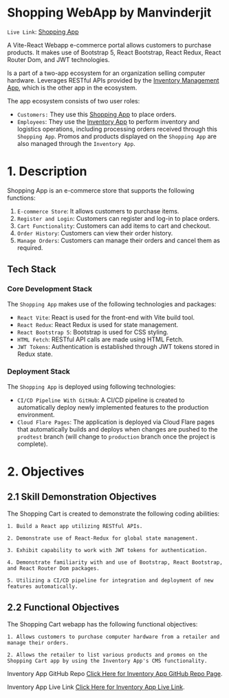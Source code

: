 # Shopping WebApp by Manvinderjit

`Live Link`: [Shopping App](https://2023-top-project-shopping-cart.pages.dev/)

A Vite-React Webapp e-commerce portal allows customers to purchase products. It makes use of Bootstrap 5, React Bootstrap, React Redux, React Router Dom, and JWT technologies.

Is a part of a two-app ecosystem for an organization selling computer hardware. Leverages RESTful APIs provided by the [Inventory Management App](https://ia.manvinderjit.com/), which is the other app in the ecosystem. 

The app ecosystem consists of two user roles:
- `Customers:` They use this [Shopping App](https://2023-top-project-shopping-cart.pages.dev/) to place orders.
- `Employees`: They use the [Inventory App](https://ia.manvinderjit.com) to perform inventory and logistics operations, including processing orders received through this `Shopping App`. Promos and products displayed on the `Shopping App` are also managed through the `Inventory App`.

# 1. Description

Shopping App is an e-commerce store that supports the following functions:

1. `E-commerce Store`: It allows customers to purchase items.
2. `Register and Login`: Customers can register and log-in to place orders.
3. `Cart Functionality`: Customers can add items to cart and checkout.
4. `Order History`: Customers can view their order history.
5. `Manage Orders`: Customers can manage their orders and cancel them as required.

## Tech Stack

### Core Development Stack
The `Shopping App` makes use of the following technologies and packages:
- `React Vite`: React is used for the front-end with Vite build tool.
- `React Redux`: React Redux is used for state management.
- `React Bootstrap 5`: Bootstrap is used for CSS styling.
- `HTML Fetch`: RESTful API calls are made using HTML Fetch.
- `JWT Tokens`: Authentication is established through JWT tokens stored in Redux state.

### Deployment Stack
The `Shopping App` is deployed using following technologies:
- `CI/CD Pipeline With GitHub`: A CI/CD pipeline is created to automatically deploy newly implemented features to the production environment.
- `Cloud Flare Pages`: The application is deployed via Cloud Flare pages that automatically builds and deploys when changes are pushed to the `prodtest` branch (will change to `production` branch once the project is complete).

# 2. Objectives

## 2.1 Skill Demonstration Objectives
The Shopping Cart is created to demonstrate the following coding abilities:

    1. Build a React app utilizing RESTful APIs.

    2. Demonstrate use of React-Redux for global state management.

    3. Exhibit capability to work with JWT tokens for authentication.

    4. Demonstrate familiarity with and use of Bootstrap, React Bootstrap, and React Router Dom packages.

    5. Utilizing a CI/CD pipeline for integration and deployment of new features automatically.
    
## 2.2 Functional Objectives
The Shopping Cart webapp has the following functional objectives:

    1. Allows customers to purchase computer hardware from a retailer and manage their orders.

    2. Allows the retailer to list various products and promos on the Shopping Cart app by using the Inventory App's CMS functionality.

Inventory App GitHub Repo [Click Here for Inventory App GitHub Repo Page](https://github.com/manvinderjit/2023-TOP-Project-Inventory-Application).

Inventory App Live Link [Click Here for Inventory App Live Link](https://ia.manvinderjit.com/).